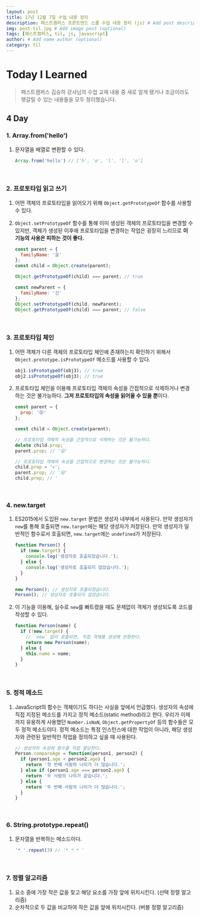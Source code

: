 ```yaml
---
layout: post
title: 17년 12월 7일 수업 내용 정리
description: 패스트캠퍼스 프론트엔드 스쿨 수업 내용 정리 (js) # Add post description (optional)
img: post-til.jpg # Add image post (optional)
tags: [패스트캠퍼스, til, js, javascript]
author: # Add name author (optional)
category: til
---
```

# Today I Learned

> 패스트캠퍼스 김승하 강사님의 수업 교재 내용 중 새로 알게 됐거나 조금이라도 헷갈릴 수 있는 내용들을 모두 정리했습니다.

## 4 Day

### 1. Array.from('hello')

1. 문자열을 배열로 변환할 수 있다.

   ```javascript
   Array.from('hello') // ['h', 'e', 'l', 'l', 'o']
   ```

<br />

### 2. 프로토타입 읽고 쓰기

1. 어떤 객체의 프로토타입을 읽어오기 위해 `Object.getPrototypeOf` 함수를 사용할 수 있다.

2. `Object.setPrototypeOf` 함수를 통해 이미 생성된 객체의 프로토타입을 변경할 수 있지만, 객체가 생성된 이후에 프로토타입을 변경하는 작업은 굉장히 느리므로 **이 기능의 사용은 피하는 것이 좋다.**

   ```javascript
   const parent = {
     familyName: '윤'
   };
   const child = Object.create(parent);

   Object.getPrototypeOf(child) === parent; // true

   const newParent = {
     familyName: '신'
   };
   Object.setPrototypeOf(child, newParent);
   Object.getPrototypeOf(child) === parent; // false
   ```

<br />

### 3. 프로토타입 체인

1. 어떤 객체가 다른 객체의 프로토타입 체인에 존재하는지 확인하기 위해서 `Object.prototype.isPrototypeOf` 메소드를 사용할 수 있다.

   ```javascript
   obj1.isPrototypeOf(obj3); // true
   obj2.isPrototypeOf(obj3); // true
   ```

2. 프로토타입 체인을 이용해 프로토타입 객체의 속성을 간접적으로 삭제하거나 변경하는 것은 불가능하다. **그저 프로토타입의 속성을 읽어올 수 있을 뿐**이다.

   ```javascript
   const parent = {
     prop: '😝'
   };

   const child = Object.create(parent);

   // 프로토타입 객체의 속성을 간접적으로 삭제하는 것은 불가능하다.
   delete child.prop;
   parent.prop; // '😝'

   // 프로토타입 객체의 속성을 간접적으로 변경하는 것은 불가능하다.
   child.prop = '💀';
   parent.prop; // '😝'
   child.prop; // '
   ```

<br />

### 4. new.target

1. ES2015에서 도입된 `new.target` 문법은 생성자 내부에서 사용된다. 만약 생성자가 `new`를 통해 호출되면 `new.target`에는 해당 생성자가 저장된다. 만약 생성자가 일반적인 함수로서 호출되면, `new.target`에는 `undefined`가 저장된다.

   ```javascript
   function Person() {
     if (new.target) {
       console.log('생성자로 호출되었습니다.');
     } else {
       console.log('생성자로 호출되지 않았습니다.');
     }
   }

   new Person(); // 생성자로 호출되었습니다.
   Person(); // 생성자로 호출되지 않았습니다.
   ```

2. 이 기능을 이용해, 실수로 `new`를 빠트렸을 때도 문제없이 객체가 생성되도록 코드를 작성할 수 있다.

   ```javascript
   function Person(name) {
     if (!new.target) {
       // `new` 없이 호출되면, 직접 객체를 생성해 반환한다.
       return new Person(name);
     } else {
       this.name = name;
     }
   }
   ```

<br />

### 5. 정적 메소드

1. JavaScript의 함수는 객체이기도 하다는 사실을 앞에서 언급했다. 생성자의 속성에 직접 지정된 메소드를 가지고 정적 메소드(static method)라고 한다. 우리가 이제까지 유용하게 사용했던 `Number.isNaN`, `Object.getPropertyOf` 등의 함수들은 모두 정적 메소드이다. 정적 메소드는 특정 인스턴스에 대한 작업이 아니라, 해당 생성자와 관련된 일반적인 작업을 정의하고 싶을 때 사용된다.

   ```javascript
   // 생성자의 속성에 함수를 직접 할당한다.
   Person.compareAge = function(person1, person2) {
     if (person1.age < person2.age) {
       return '첫 번째 사람의 나이가 더 많습니다.';
     } else if (person1.age === person2.age) {
       return '두 사람의 나이가 같습니다.';
     } else {
       return '두 번째 사람의 나이가 더 많습니다.';
     }
   }
   ```

<br />

### 6. String.prototype.repeat()

1. 문자열을 반복하는 메소드이다.

   ```javascript
   '* '.repeat(3) // '* * * '
   ```

<br />

### 7. 정렬 알고리즘

1. 요소 중에 가장 작은 값을 찾고 해당 요소를 가장 앞에 위치시킨다. (선택 정렬 알고리즘)
2. 순차적으로 두 값을 비교하여 작은 값을 앞에 위치시킨다. (버블 정렬 알고리즘)